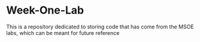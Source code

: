 # Week-One-Lab
This is a repository dedicated to storing code that has come from the MSOE labs, which can be meant for future reference
